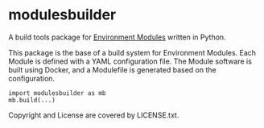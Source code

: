 # modulesbuilder

A build tools package for [Environment Modules](http://modules.sourceforge.net/) written in Python.

This package is the base of a build system for Environment Modules. Each Module is defined with a YAML configuration file. The Module software is built using Docker, and a Modulefile is generated based on the configuration.

```
import modulesbuilder as mb
mb.build(...)
```

Copyright and License are covered by LICENSE.txt.
